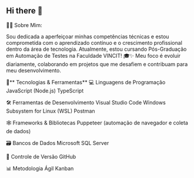 ## Hi there 👋

👩‍💻 Sobre Mim:

Sou dedicada a aperfeiçoar minhas competências técnicas e estou comprometida com o aprendizado contínuo e o crescimento profissional dentro da área de tecnologia. Atualmente, estou cursando Pós-Graduação em Automação de Testes na Faculdade VINCIT! 🎓✨ Meu foco é evoluir diariamente, colaborando em projetos que me desafiem e contribuam para meu desenvolvimento.

🧠** Tecnologias & Ferramentas**
💻 Linguagens de Programação
JavaScript (Node.js)
TypeScript

🛠 Ferramentas de Desenvolvimento
Visual Studio Code
Windows Subsystem for Linux (WSL)
Postman

🕸 Frameworks & Bibliotecas
Puppeteer (automação de navegador e coleta de dados)

🗃 Bancos de Dados
Microsoft SQL Server

🔄 Controle de Versão
GitHub

📊 Metodologia Ágil
Kanban
